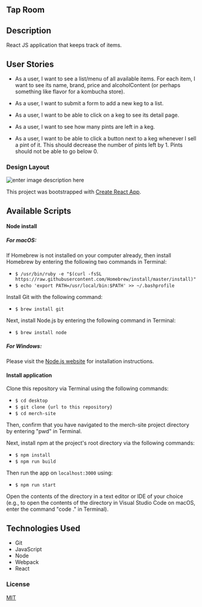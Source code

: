   

## Tap Room

  

## Description

  

React JS application that keeps track of items.

  

## User Stories

  

* As a user, I want to see a list/menu of all available items. For each item, I want to see its name, brand, price and alcoholContent (or perhaps something like flavor for a kombucha store).

  

* As a user, I want to submit a form to add a new keg to a list.

  

* As a user, I want to be able to click on a keg to see its detail page.

  

* As a user, I want to see how many pints are left in a keg.

  

* As a user, I want to be able to click a button next to a keg whenever I sell a pint of it. This should decrease the number of pints left by 1. Pints should not be able to go below 0.

  

  

### Design Layout

![enter image description here](https://lh3.googleusercontent.com/KDvaWQ7l0_gf7LJTNLaQAqpzX_oZ4fAQjCVPrG8EjbGErh25DRuDzCrrpQG6cnF-vTVVIW0NVmU=s2000 "Diagram")
  
  
  
  
  
  

  

This project was bootstrapped with [Create React App](https://github.com/facebook/create-react-app).

  

  

  

## Available Scripts

  

  
#### Node install

##### For macOS:

If Homebrew is not installed on your computer already, then install Homebrew by entering the following two commands in Terminal:

-   `$ /usr/bin/ruby -e "$(curl -fsSL https://raw.githubusercontent.com/Homebrew/install/master/install)"`
-   `$ echo 'export PATH=/usr/local/bin:$PATH' >> ~/.bashprofile`

Install Git with the following command:

-   `$ brew install git`

Next, install Node.js by entering the following command in Terminal:

-   `$ brew install node`

##### For Windows:

Please visit the  [Node.js website](https://nodejs.org/en/download/)  for installation instructions.

#### Install application

Clone this repository via Terminal using the following commands:

-   `$ cd desktop`
-   `$ git clone {url to this repository}`
-   `$ cd merch-site`

Then, confirm that you have navigated to the merch-site project directory by entering "pwd" in Terminal.

Next, install npm at the project's root directory via the following commands:

-   `$ npm install`
-   `$ npm run build`

Then run the app on `localhost:3000` using:
-   `$ npm run start`

Open the contents of the directory in a text editor or IDE of your choice (e.g., to open the contents of the directory in Visual Studio Code on macOS, enter the command "code ." in Terminal).

## Technologies Used

-   Git
-   JavaScript
-   Node
-   Webpack
-   React

### License

[MIT](https://choosealicense.com/licenses/mit/)
